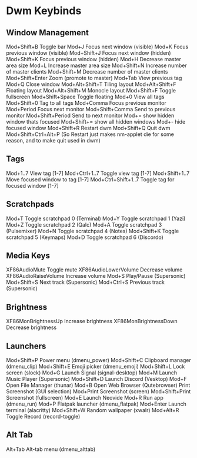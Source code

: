 # Dwm Keybinds

## Window Management

Mod+Shift+B Toggle bar
Mod+J Focus next window (visible)
Mod+K Focus previous window (visible)
Mod+Shift+J Focus next window (hidden)
Mod+Shift+K Focus previous window (hidden)
Mod+H Decrease master area size
Mod+L Increase master area size
Mod+Shift+N Increase number of master clients
Mod+Shift+M Decrease number of master clients
Mod+Shift+Enter Zoom (promote to master)
Mod+Tab View previous tag
Mod+Q Close window
Mod+Alt+Shift+T Tiling layout
Mod+Alt+Shift+F Floating layout
Mod+Alt+Shift+M Monocle layout
Mod+Shift+F Toggle fullscreen
Mod+Shift+Space Toggle floating
Mod+0 View all tags
Mod+Shift+0 Tag to all tags
Mod+Comma Focus previous monitor
Mod+Period Focus next monitor
Mod+Shift+Comma Send to previous monitor
Mod+Shift+Period Send to next monitor
Mod+= show hidden window thats focused
Mod+Shift+= show all hidden windows
Mod+- hide focused window
Mod+Shift+R Restart dwm
Mod+Shift+Q Quit dwm
Mod+Shift+Ctrl+Alt+P (So Restart just makes nm-applet die for some reason, and to make quit used in dwm)

## Tags

Mod+1..7 View tag [1-7]
Mod+Ctrl+1..7 Toggle view tag [1-7]
Mod+Shift+1..7 Move focused window to tag [1-7]
Mod+Ctrl+Shift+1..7 Toggle tag for focused window [1-7]

## Scratchpads

Mod+T Toggle scratchpad 0 (Terminal)
Mod+Y Toggle scratchpad 1 (Yazi)
Mod+Z Toggle scratchpad 2 (Qalc)
Mod+A Toggle scratchpad 3 (Pulsemixer)
Mod+N Toggle scratchpad 4 (Notes)
Mod+Shift+K Toggle scratchpad 5 (Keymaps)
Mod+D Toggle scratchpad 6 (Discordo)

## Media Keys

XF86AudioMute Toggle mute
XF86AudioLowerVolume Decrease volume
XF86AudioRaiseVolume Increase volume
Mod+S Play/Pause (Supersonic)
Mod+Shift+S Next track (Supersonic)
Mod+Ctrl+S Previous track (Supersonic)

## Brightness

XF86MonBrightnessUp Increase brightness
XF86MonBrightnessDown Decrease brightness

## Launchers

Mod+Shift+P Power menu (dmenu_power)
Mod+Shift+C Clipboard manager (dmenu_clip)
Mod+Shift+E Emoji picker (dmenu_emoji)
Mod+Shift+L Lock screen (slock)
Mod+G Launch Signal (signal-desktop)
Mod+M Launch Music Player (Supersonic)
Mod+Shift+D Launch Discord (Vesktop)
Mod+F Open File Manager (thunar)
Mod+B Open Web Browser (Qutebrowser)
Print Screenshot (GUI selection)
Mod+Print Screenshot (screen)
Mod+Shift+Print Screenshot (fullscreen)
Mod+E Launch Neovide
Mod+R Run app (dmenu_run)
Mod+P Flatpak launcher (dmenu_flatpak)
Mod+Enter Launch terminal (alacritty)
Mod+Shift+W Random wallpaper (xwalr)
Mod+Alt+R Toggle Record (record-toggle)

## Alt Tab

Alt+Tab Alt-tab menu (dmenu_alttab)
